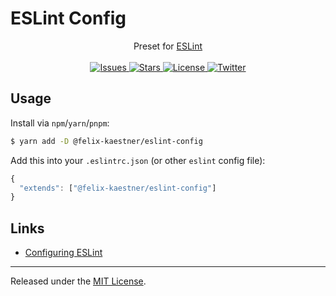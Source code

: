 # ESLint Config

<p align="center">
    <span>Preset for <a href="https://github.com/eslint/eslint">ESLint</a></span>
    <br><br>
    <a href="https://github.com/felix-kaestner/eslint-config/issues">
        <img alt="Issues" src="https://img.shields.io/github/issues/felix-kaestner/eslint-config?color=29b6f6&style=flat-square">
    </a>
    <a href="https://github.com/felix-kaestner/eslint-config/stargazers">
        <img alt="Stars" src="https://img.shields.io/github/stars/felix-kaestner/eslint-config?color=29b6f6&style=flat-square">
    </a>
    <a href="https://github.com/felix-kaestner/eslint-config/blob/main/LICENSE">
        <img alt="License" src="https://img.shields.io/github/license/felix-kaestner/eslint-config?color=29b6f6&style=flat-square">
    </a>
    <a href="https://twitter.com/kaestner_felix">
        <img alt="Twitter" src="https://img.shields.io/badge/twitter-@kaestner_felix-29b6f6?style=flat-square">
    </a>
</p>

## Usage

Install via `npm`/`yarn`/`pnpm`:

```sh
$ yarn add -D @felix-kaestner/eslint-config
```

Add this into your `.eslintrc.json` (or other `eslint` config file):

```JavaScript
{
  "extends": ["@felix-kaestner/eslint-config"]
}
```

## Links

- [Configuring ESLint](https://eslint.org/docs/user-guide/configuring/)

---

Released under the [MIT License](LICENSE).

